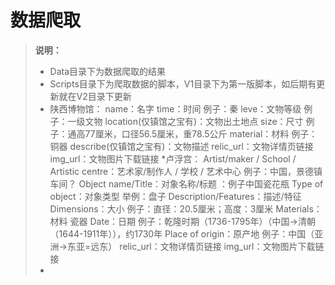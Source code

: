 # 数据爬取

>  **说明：**
> * Data目录下为数据爬取的结果
> * Scripts目录下为爬取数据的脚本，V1目录下为第一版脚本，如后期有更新就在V2目录下更新
> * 陕西博物馆：
name：名字
time：时间 例子：秦
leve：文物等级 例子：一级文物
location(仅镇馆之宝有)：文物出土地点
size：尺寸 例子：通高77厘米，口径56.5厘米，重78.5公斤
material：材料 例子：铜器
describe(仅镇馆之宝有)：文物描述 
relic_url：文物详情页链接
img_url：文物图片下载链接
> *卢浮宫：
Artist/maker / School / Artistic centre：艺术家/制作人 / 学校 / 艺术中心 例子：中国，景德镇车间？
Object name/Title：对象名称/标题 ：例子中国瓷花瓶
Type of object：对象类型  举例：盘子
Description/Features：描述/特征 
Dimensions：大小 例子：直径：20.5厘米；高度：3厘米
Materials：材料 瓷器
Date：日期 例子：乾隆时期（1736-1795年）（中国->清朝（1644-1911年）），约1730年
Place of origin：原产地 例子：中国（亚洲->东亚=远东）
relic_url：文物详情页链接
img_url：文物图片下载链接
> *
